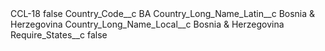 <?xml version="1.0" encoding="UTF-8"?>
<CustomMetadata xmlns="http://soap.sforce.com/2006/04/metadata" xmlns:xsi="http://www.w3.org/2001/XMLSchema-instance" xmlns:xsd="http://www.w3.org/2001/XMLSchema">
    <label>CCL-18</label>
    <protected>false</protected>
    <values>
        <field>Country_Code__c</field>
        <value xsi:type="xsd:string">BA</value>
    </values>
    <values>
        <field>Country_Long_Name_Latin__c</field>
        <value xsi:type="xsd:string">Bosnia &amp; Herzegovina</value>
    </values>
    <values>
        <field>Country_Long_Name_Local__c</field>
        <value xsi:type="xsd:string">Bosnia &amp; Herzegovina</value>
    </values>
    <values>
        <field>Require_States__c</field>
        <value xsi:type="xsd:boolean">false</value>
    </values>
</CustomMetadata>
